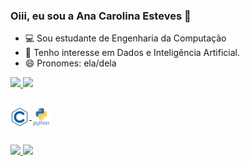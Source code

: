 ### Oiii, eu sou a Ana Carolina Esteves 👋


<!-- - 🔭 I’m currently working on ... <> -->
- 💻 Sou estudante de Engenharia da Computação
- 🌱 Tenho interesse em Dados e Inteligência Artificial.
- 😄 Pronomes: ela/dela

<div>
  <a href="https://github.com/carolinaesteves" >
  <img height="130cm" src="https://github-readme-stats.vercel.app/api?username=carolinaesteves&hide=contribs,stars,prs,issues&count_private=true&show_icons=true&theme=tokyonight" />
  <img height="130cm" src="https://github-readme-stats.vercel.app/api/top-langs/?username=carolinaesteves" />
</div>
  
##
  
<div style="display: inline block"<br>
  <img align="center" alt="py icon" height="30" widht= "40" src="https://github.com/devicons/devicon/blob/master/icons/c/c-line.svg" >
  <img align="center" alt="py icon" height="30" widht= "40" src="https://github.com/devicons/devicon/blob/master/icons/python/python-original-wordmark.svg" >
</div>

##
<div>
<a href="https://www.linkedin.com/in/anacarolinaesteves/" target=_blank><img src ="https://img.shields.io/badge/LinkedIn-0077B5?style=for-the-badge&logo=linkedin&logoColor=white" target=_blank>
<a href="https://www.instagram.com/carolinaesteves/" target=_blank><img src ="https://img.shields.io/badge/Instagram-E4405F?style=for-the-badge&logo=instagram&logoColor=white" target=_blank>

</div>
